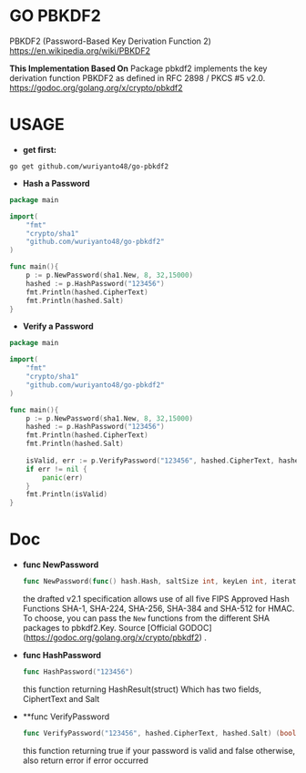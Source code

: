 # GO PBKDF2

PBKDF2 (Password-Based Key Derivation Function 2) https://en.wikipedia.org/wiki/PBKDF2

**This Implementation Based On**
Package pbkdf2 implements the key derivation function PBKDF2 as defined in RFC 2898 / PKCS #5 v2.0.
https://godoc.org/golang.org/x/crypto/pbkdf2

# USAGE

- **get first:**

```shell
go get github.com/wuriyanto48/go-pbkdf2
```

- **Hash a Password**
```go
package main

import(
	"fmt"
	"crypto/sha1"
	"github.com/wuriyanto48/go-pbkdf2"
)

func main(){
	p := p.NewPassword(sha1.New, 8, 32,15000)
	hashed := p.HashPassword("123456")
	fmt.Println(hashed.CipherText)
	fmt.Println(hashed.Salt)
}
```

- **Verify a Password**
```go
package main

import(
	"fmt"
	"crypto/sha1"
	"github.com/wuriyanto48/go-pbkdf2"
)

func main(){
	p := p.NewPassword(sha1.New, 8, 32,15000)
	hashed := p.HashPassword("123456")
	fmt.Println(hashed.CipherText)
	fmt.Println(hashed.Salt)
	
	isValid, err := p.VerifyPassword("123456", hashed.CipherText, hashed.Salt)
	if err != nil {
		panic(err)
	}
	fmt.Println(isValid)
}
```

# Doc

- **func NewPassword**
	```go
	func NewPassword(func() hash.Hash, saltSize int, keyLen int, iterations int) *Password
	```
	the drafted v2.1 specification allows use of all five FIPS Approved
	Hash Functions SHA-1, SHA-224, SHA-256, SHA-384 and SHA-512 for HMAC. To
	choose, you can pass the `New` functions from the different SHA packages to
	pbkdf2.Key. Source [Official GODOC] (https://godoc.org/golang.org/x/crypto/pbkdf2) .

- **func HashPassword**
	```go
	func HashPassword("123456")
	```
	this function returning HashResult(struct) Which has two fields, CiphertText and Salt

- **func VerifyPassword
	```go
	func VerifyPassword("123456", hashed.CipherText, hashed.Salt) (bool, error)
	```
	this function returning true if your password is valid and false otherwise, also return error if error occurred

